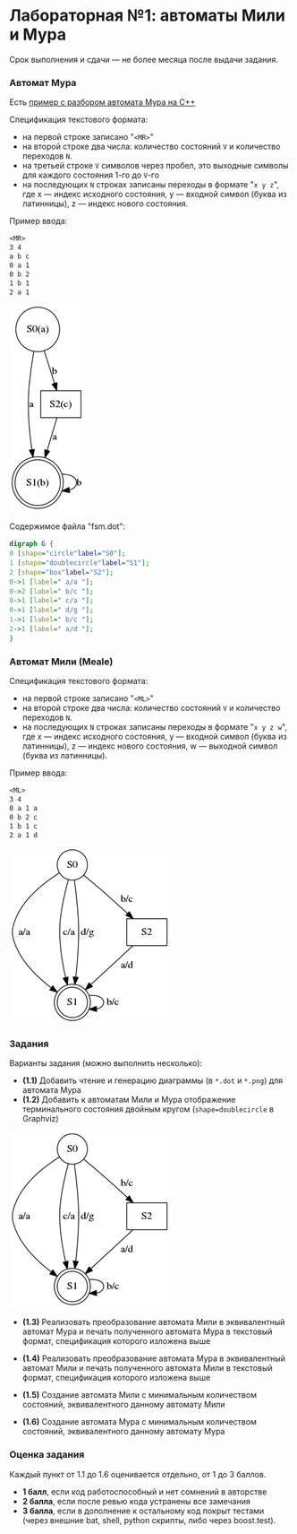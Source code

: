 # Лабораторная №1: автоматы Мили и Мура

Срок выполнения и сдачи &mdash; не более месяца после выдачи задания.

### Автомат Мура

Есть [пример с разбором автомата Мура на C++](../tutorials/fsm-graphviz.md)

Спецификация текстового формата:

- на первой строке записано "`<MR>`"
- на второй строке два числа: количество состояний `V` и количество переходов `N`.
- на третьей строке `V` символов через пробел, это выходные символы для каждого состояния 1-го до `V`-го
- на последующих `N` строках записаны переходы в формате "`x y z`", где x &mdash; индекс исходного состояния, y &mdash; входной символ (буква из латинницы), z &mdash; индекс нового состояния.

Пример ввода:
```
<MR>
3 4
a b c
0 a 1
0 b 2
1 b 1
2 a 1
```

![иллюстрация](images/moore-example.png)

Содержимое файла "fsm.dot":
```dot
digraph G {
0 [shape="circle"label="S0"];
1 [shape="doublecircle"label="S1"];
2 [shape="box"label="S2"];
0->1 [label=" a/a "];
0->2 [label=" b/c "];
0->1 [label=" c/a "];
0->1 [label=" d/g "];
1->1 [label=" b/c "];
2->1 [label=" a/d "];
}
```

### Автомат Мили (Meale)

Спецификация текстового формата:

- на первой строке записано "`<ML>`"
- на второй строке два числа: количество состояний `V` и количество переходов `N`.
- на последующих `N` строках записаны переходы в формате "`x y z w`", где x &mdash; индекс исходного состояния, y &mdash; входной символ (буква из латинницы), z &mdash; индекс нового состояния, w &mdash; выходной символ (буква из латинницы).

Пример ввода:
```
<ML>
3 4
0 a 1 a
0 b 2 c
1 b 1 c
2 a 1 d
```

![иллюстрация](images/meale-example.png)

### Задания

Варианты задания (можно выполнить несколько):

- **(1.1)** Добавить чтение и генерацию диаграммы (в `*.dot` и `*.png`) для автомата Мура
- **(1.2)** Добавить к автоматам Мили и Мура отображение терминального состояния двойным кругом (`shape=doublecircle` в Graphviz)

![иллюстрация](images/meale-example.png)

- **(1.3)** Реализовать преобразование автомата Мили в эквивалентный автомат Мура и печать полученного автомата Мура в текстовый формат, спецификация которого изложена выше

- **(1.4)** Реализовать преобразование автомата Мура в эквивалентный автомат Мили и печать полученного автомата Мили в текстовый формат, спецификация которого изложена выше

- **(1.5)** Создание автомата Мили с минимальным количеством состояний, эквивалентного данному автомату Мили

- **(1.6)** Создание автомата Мура с минимальным количеством состояний, эквивалентного данному автомату Мура

### Оценка задания

Каждый пункт от 1.1 до 1.6 оценивается отдельно, от 1 до 3 баллов.

- **1 балл**, если код работоспособный и нет сомнений в авторстве
- **2 балла**, если после ревью кода устранены все замечания
- **3 балла**, если в дополнение к остальному код покрыт тестами (через внешние bat, shell, python скрипты, либо через boost.test).